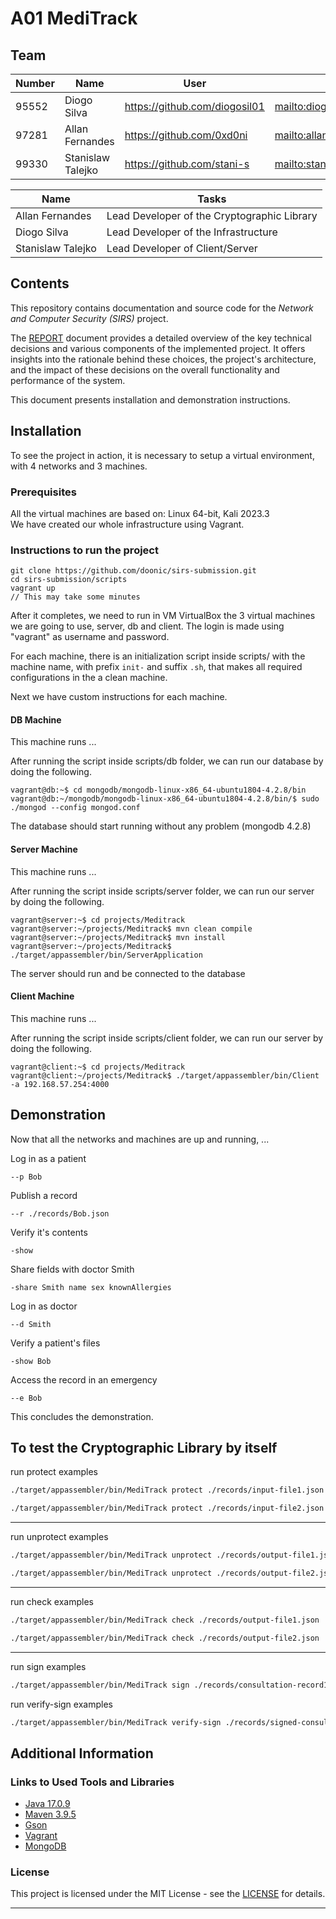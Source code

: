 # A01 MediTrack 

## Team

| Number | Name              | User                             | E-mail                              |
| -------|-------------------|----------------------------------| ------------------------------------|
| 95552  | Diogo Silva       | <https://github.com/diogosil01>   | <mailto:diogo.armando.barreiro.da.silva@tecnico.ulisboa.pt>   |
| 97281  | Allan Fernandes   | <https://github.com/0xd0ni>     | <mailto:allancravid@tecnico.ulisboa.pt>     |
| 99330  | Stanislaw Talejko | <https://github.com/stani-s>    | <mailto:stanislaw.talejko@tecnico.ulisboa.pt> |

| Name | Tasks                                              |
|------|----------------------------------------------------|
| Allan Fernandes   | Lead Developer of the Cryptographic Library        |
| Diogo Silva    | Lead Developer of the Infrastructure               |
|  Stanislaw Talejko   | Lead Developer of Client/Server                    |


## Contents

This repository contains documentation and source code for the *Network and Computer Security (SIRS)* project.

The [REPORT](REPORT.md) document provides a detailed overview of the key technical decisions and various components of the implemented project.
It offers insights into the rationale behind these choices, the project's architecture, and the impact of these decisions on the overall functionality and performance of the system.

This document presents installation and demonstration instructions.

## Installation

To see the project in action, it is necessary to setup a virtual environment, with 4 networks and 3 machines.  


### Prerequisites

All the virtual machines are based on: Linux 64-bit, Kali 2023.3  
We have created our whole infrastructure using Vagrant.

### Instructions to run the project
```
git clone https://github.com/doonic/sirs-submission.git
cd sirs-submission/scripts
vagrant up 
// This may take some minutes
```

After it completes, we need to run in VM VirtualBox the 3 virtual machines we are going to use, server, db and client.
The login is made using "vagrant" as username and password.

For each machine, there is an initialization script inside scripts/<vm-name>  with the machine name, with prefix `init-` and suffix `.sh`, that makes all required configurations in the a clean machine.

Next we have custom instructions for each machine.

#### DB Machine 

This machine runs ...

After running the script inside scripts/db folder, we can run our database by doing the following.

```
vagrant@db:~$ cd mongodb/mongodb-linux-x86_64-ubuntu1804-4.2.8/bin
vagrant@db:~/mongodb/mongodb-linux-x86_64-ubuntu1804-4.2.8/bin/$ sudo ./mongod --config mongod.conf
```
The database should start running without any problem (mongodb 4.2.8)

#### Server Machine 
This machine runs ...

After running the script inside scripts/server folder, we can run our server by doing the following.

```
vagrant@server:~$ cd projects/Meditrack
vagrant@server:~/projects/Meditrack$ mvn clean compile
vagrant@server:~/projects/Meditrack$ mvn install
vagrant@server:~/projects/Meditrack$ ./target/appassembler/bin/ServerApplication
```

The server should run and be connected to the database

#### Client Machine
This machine runs ...

After running the script inside scripts/client folder, we can run our server by doing the following.


```
vagrant@client:~$ cd projects/Meditrack 
vagrant@client:~/projects/Meditrack$ ./target/appassembler/bin/Client -a 192.168.57.254:4000
```

## Demonstration

Now that all the networks and machines are up and running, ...


Log in as a patient
```
--p Bob
```

Publish a record
```
--r ./records/Bob.json
```

Verify it's contents
```
-show
```

Share fields with doctor Smith
```
-share Smith name sex knownAllergies
```

Log in as doctor
```
--d Smith
```

Verify a patient's files
```
-show Bob
```

Access the record in an emergency
```
--e Bob
```
This concludes the demonstration.

## To test the Cryptographic Library by itself

run  protect examples
```sh
./target/appassembler/bin/MediTrack protect ./records/input-file1.json ./records/output-file1.json
```
```sh
./target/appassembler/bin/MediTrack protect ./records/input-file2.json ./records/output-file2.json
```

---
run  unprotect examples
```sh
./target/appassembler/bin/MediTrack unprotect ./records/output-file1.json ./records/result1.json
```
```sh
./target/appassembler/bin/MediTrack unprotect ./records/output-file2.json ./records/result2.json
```

---
run check examples
```sh
./target/appassembler/bin/MediTrack check ./records/output-file1.json
```

```sh
./target/appassembler/bin/MediTrack check ./records/output-file2.json
```


---

run sign examples
```sh
./target/appassembler/bin/MediTrack sign ./records/consultation-record1.json ./records/signed-consultation-record1.json ../keys/drSmithpriv.key
```

run verify-sign examples
```sh
./target/appassembler/bin/MediTrack verify-sign ./records/signed-consultation-record1.json ../keys/drSmithpub.key
```
## Additional Information

### Links to Used Tools and Libraries

- [Java 17.0.9 ](https://openjdk.java.net/)
- [Maven 3.9.5](https://maven.apache.org/)
- [Gson](https://github.com/google/gson)
- [Vagrant](https://www.vagrantup.com/)
- [MongoDB](https://www.mongodb.com/)


### License

This project is licensed under the MIT License - see the [LICENSE](LICENSE) for details.


----

